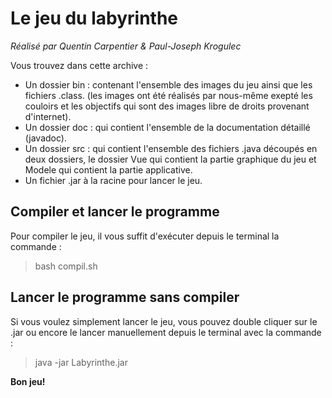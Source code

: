 # Le jeu du labyrinthe

*Réalisé par Quentin Carpentier & Paul-Joseph Krogulec*

Vous trouvez dans cette archive :
- Un dossier bin : contenant l'ensemble des images du jeu ainsi que les fichiers .class.
(les images ont été réalisés par nous-même exepté les couloirs et les objectifs qui sont des images libre de droits provenant d'internet).
- Un dossier doc : qui contient l'ensemble de la documentation détaillé  (javadoc).
- Un dossier src : qui contient l'ensemble des fichiers .java découpés en deux dossiers, le dossier Vue qui contient la partie graphique du jeu et Modele qui contient la partie applicative.
- Un fichier .jar à la racine pour lancer le jeu.

## Compiler et lancer le programme

Pour compiler le jeu, il vous suffit d'exécuter depuis le terminal la commande :
> bash compil.sh

## Lancer le programme sans compiler

Si vous voulez simplement lancer le jeu, vous pouvez double cliquer sur le .jar ou encore le lancer manuellement depuis le terminal avec la commande :
> java -jar Labyrinthe.jar 

**Bon jeu!**